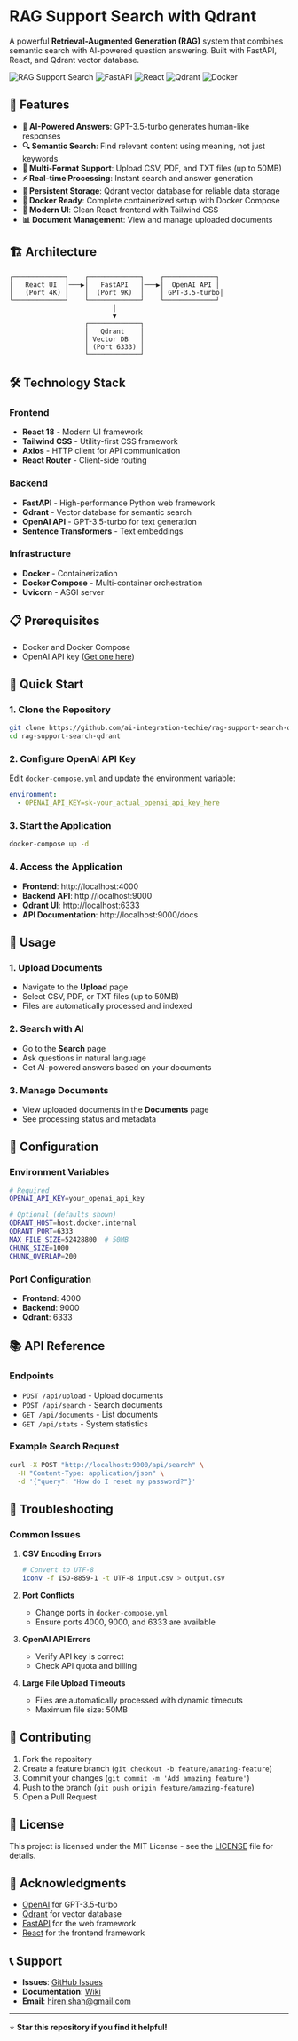 # RAG Support Search with Qdrant

A powerful **Retrieval-Augmented Generation (RAG)** system that combines semantic search with AI-powered question answering. Built with FastAPI, React, and Qdrant vector database.

![RAG Support Search](https://img.shields.io/badge/RAG-Support%20Search-blue)
![FastAPI](https://img.shields.io/badge/FastAPI-0.104.1-green)
![React](https://img.shields.io/badge/React-18.2.0-blue)
![Qdrant](https://img.shields.io/badge/Qdrant-Vector%20DB-orange)
![Docker](https://img.shields.io/badge/Docker-Compose-blue)

## 🚀 Features

- **🤖 AI-Powered Answers**: GPT-3.5-turbo generates human-like responses
- **🔍 Semantic Search**: Find relevant content using meaning, not just keywords
- **📄 Multi-Format Support**: Upload CSV, PDF, and TXT files (up to 50MB)
- **⚡ Real-time Processing**: Instant search and answer generation
- **💾 Persistent Storage**: Qdrant vector database for reliable data storage
- **🐳 Docker Ready**: Complete containerized setup with Docker Compose
- **🎨 Modern UI**: Clean React frontend with Tailwind CSS
- **📊 Document Management**: View and manage uploaded documents

## 🏗️ Architecture

```
┌─────────────┐    ┌─────────────┐    ┌─────────────┐
│   React UI  │───▶│   FastAPI   │───▶│  OpenAI API │
│   (Port 4K) │    │  (Port 9K)  │    │ GPT-3.5-turbo│
└─────────────┘    └─────────────┘    └─────────────┘
                          │
                          ▼
                   ┌─────────────┐
                   │   Qdrant    │
                   │ Vector DB   │
                   │ (Port 6333) │
                   └─────────────┘
```

## 🛠️ Technology Stack

### Frontend
- **React 18** - Modern UI framework
- **Tailwind CSS** - Utility-first CSS framework
- **Axios** - HTTP client for API communication
- **React Router** - Client-side routing

### Backend
- **FastAPI** - High-performance Python web framework
- **Qdrant** - Vector database for semantic search
- **OpenAI API** - GPT-3.5-turbo for text generation
- **Sentence Transformers** - Text embeddings

### Infrastructure
- **Docker** - Containerization
- **Docker Compose** - Multi-container orchestration
- **Uvicorn** - ASGI server

## 📋 Prerequisites

- Docker and Docker Compose
- OpenAI API key ([Get one here](https://platform.openai.com/api-keys))

## 🚀 Quick Start

### 1. Clone the Repository
```bash
git clone https://github.com/ai-integration-techie/rag-support-search-qdrant.git
cd rag-support-search-qdrant
```

### 2. Configure OpenAI API Key
Edit `docker-compose.yml` and update the environment variable:
```yaml
environment:
  - OPENAI_API_KEY=sk-your_actual_openai_api_key_here
```

### 3. Start the Application
```bash
docker-compose up -d
```

### 4. Access the Application
- **Frontend**: http://localhost:4000
- **Backend API**: http://localhost:9000
- **Qdrant UI**: http://localhost:6333
- **API Documentation**: http://localhost:9000/docs

## 📖 Usage

### 1. Upload Documents
- Navigate to the **Upload** page
- Select CSV, PDF, or TXT files (up to 50MB)
- Files are automatically processed and indexed

### 2. Search with AI
- Go to the **Search** page
- Ask questions in natural language
- Get AI-powered answers based on your documents

### 3. Manage Documents
- View uploaded documents in the **Documents** page
- See processing status and metadata

## 🔧 Configuration

### Environment Variables
```bash
# Required
OPENAI_API_KEY=your_openai_api_key

# Optional (defaults shown)
QDRANT_HOST=host.docker.internal
QDRANT_PORT=6333
MAX_FILE_SIZE=52428800  # 50MB
CHUNK_SIZE=1000
CHUNK_OVERLAP=200
```

### Port Configuration
- **Frontend**: 4000
- **Backend**: 9000
- **Qdrant**: 6333

## 📚 API Reference

### Endpoints
- `POST /api/upload` - Upload documents
- `POST /api/search` - Search documents
- `GET /api/documents` - List documents
- `GET /api/stats` - System statistics

### Example Search Request
```bash
curl -X POST "http://localhost:9000/api/search" \
  -H "Content-Type: application/json" \
  -d '{"query": "How do I reset my password?"}'
```

## 🐛 Troubleshooting

### Common Issues

1. **CSV Encoding Errors**
   ```bash
   # Convert to UTF-8
   iconv -f ISO-8859-1 -t UTF-8 input.csv > output.csv
   ```

2. **Port Conflicts**
   - Change ports in `docker-compose.yml`
   - Ensure ports 4000, 9000, and 6333 are available

3. **OpenAI API Errors**
   - Verify API key is correct
   - Check API quota and billing

4. **Large File Upload Timeouts**
   - Files are automatically processed with dynamic timeouts
   - Maximum file size: 50MB

## 🤝 Contributing

1. Fork the repository
2. Create a feature branch (`git checkout -b feature/amazing-feature`)
3. Commit your changes (`git commit -m 'Add amazing feature'`)
4. Push to the branch (`git push origin feature/amazing-feature`)
5. Open a Pull Request

## 📄 License

This project is licensed under the MIT License - see the [LICENSE](LICENSE) file for details.

## 🙏 Acknowledgments

- [OpenAI](https://openai.com/) for GPT-3.5-turbo
- [Qdrant](https://qdrant.tech/) for vector database
- [FastAPI](https://fastapi.tiangolo.com/) for the web framework
- [React](https://reactjs.org/) for the frontend framework

## 📞 Support

- **Issues**: [GitHub Issues](https://github.com/ai-integration-techie/rag-support-search-qdrant/issues)
- **Documentation**: [Wiki](https://github.com/ai-integration-techie/rag-support-search-qdrant/wiki)
- **Email**: hiren.shah@gmail.com

---

⭐ **Star this repository if you find it helpful!** 